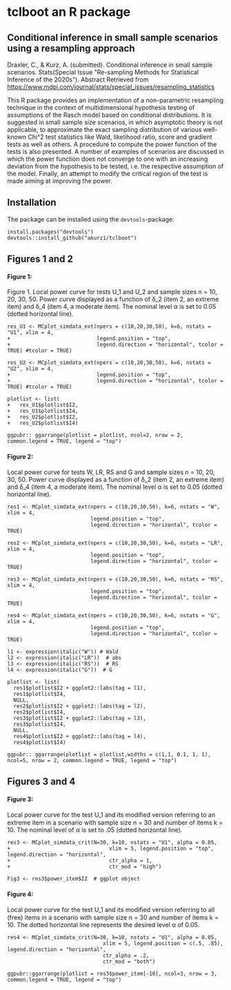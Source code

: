# tclboot an R package
## Conditional inference in small sample scenarios using a resampling approach


Draxler, C., & Kurz, A. (submitted). Conditional inference in small sample scenarios. Stats(Special Issue "Re-sampling Methods for Statistical Inference of the 2020s"). Abstract Retrieved from https://www.mdpi.com/journal/stats/special_issues/resampling_statistics

This R package provides an implementation of a non-parametric resampling technique in the context of multidimensional hypothesis testing of assumptions of the Rasch model based on conditional distributions. It is suggested in small sample size scenarios, in which asymptotic theory is not applicable, to approximate the exact sampling distribution of various well-known Chi^2 test statistics like Wald, likelihood ratio, score and gradient tests as well as others. A procedure to compute the power function of the tests is also presented. A number of examples of scenarios are discussed in which the power function does not converge to one with an increasing deviation from the hypothesis to be tested, i.e. the respective assumption of the model. Finally, an attempt to modify the critical region of the test is made aiming at improving the power.


## Installation


The package can be installed using the `devtools`-package:

```
install.packages("devtools")
devtools::install_github("akurz1/tclboot")
```

## Figures 1 and 2

#### Figure 1:
Figure 1. Local power curve for tests U_1 and U_2 and sample sizes n = 10, 20, 30, 50. Power curve displayed as a function of δ_2 (item 2, an extreme item) and δ_4 (item 4, a moderate item). The nominal level α is set to 0.05 (dotted horizontal line).

```
res_U1 <- MCplot_simdata_ext(npers = c(10,20,30,50), k=6, nstats = "U1", xlim = 4,
+                            legend.position = "top",
+                            legend.direction = "horizontal", tcolor = TRUE) #tcolor = TRUE)

res_U2 <- MCplot_simdata_ext(npers = c(10,20,30,50), k=6, nstats = "U2", xlim = 4,
+                            legend.position = "top",
+                            legend.direction = "horizontal", tcolor = TRUE) #tcolor = TRUE)

plotlist <- list(
+   res_U1$plotlist$I2,
+   res_U1$plotlist$I4,
+   res_U2$plotlist$I2,
+   res_U2$plotlist$I4)

ggpubr:: ggarrange(plotlist = plotlist, ncol=2, nrow = 2, common.legend = TRUE, legend = "top")
```

#### Figure 2:
Local power curve for tests W, LR, RS and G and sample sizes n = 10, 20, 30, 50. Power curve displayed as a function of δ_2 (item 2, an extreme item) and δ_4 (item 4, a moderate item). The nominal level α is set to 0.05 (dotted horizontal line).

```
res1 <- MCplot_simdata_ext(npers = c(10,20,30,50), k=6, nstats = "W", xlim = 4,
                           legend.position = "top",
                           legend.direction = "horizontal", tcolor = TRUE)

res2 <- MCplot_simdata_ext(npers = c(10,20,30,50), k=6, nstats = "LR", xlim = 4,
                           legend.position = "top",
                           legend.direction = "horizontal", tcolor = TRUE)

res3 <- MCplot_simdata_ext(npers = c(10,20,30,50), k=6, nstats = "RS", xlim = 4,
                           legend.position = "top",
                           legend.direction = "horizontal", tcolor = TRUE)

res4 <- MCplot_simdata_ext(npers = c(10,20,30,50), k=6, nstats = "G", xlim = 4,
                           legend.position = "top",
                           legend.direction = "horizontal", tcolor = TRUE)

l1 <- expression(italic("W")) # Wald
l2 <- expression(italic("LR"))  # abs
l3 <- expression(italic("RS"))  # RS
l4 <- expression(italic("G"))  # G

plotlist <- list(
  res1$plotlist$I2 + ggplot2::labs(tag = l1),
  res1$plotlist$I4,
  NULL,
  res2$plotlist$I2 + ggplot2::labs(tag = l2),
  res2$plotlist$I4,
  res3$plotlist$I2 + ggplot2::labs(tag = l3),
  res3$plotlist$I4,
  NULL,
  res4$plotlist$I2 + ggplot2::labs(tag = l4),
  res4$plotlist$I4)

ggpubr:: ggarrange(plotlist = plotlist,widths = c(1,1, 0.1, 1, 1),  ncol=5, nrow = 2, common.legend = TRUE, legend = "top")

```



## Figures 3 and 4

#### Figure 3:

Local power curve for the test U_1 and its modiﬁed version referring to an extreme item in a scenario with sample size n = 30 and number of items k = 10. The nominal level of α is set to .05 (dotted horizontal line).
```
res3 <- MCplot_simdata_crit(N=30, k=10, nstats = "U1", alpha = 0.05,
+                                xlim = 5, legend.position = "top", legend.direction = "horizontal",
+                                ctr_alpha = 1,
+                                ctr_mod = "high")

Fig3 <- res3$power_item$I2  # ggplot object
```

#### Figure 4:

Local power curve for the test U_1 and its modiﬁed version referring to all (free) items in a scenario with sample size n = 30 and number of items k = 10. The dotted horizontal line represents the desired level α of 0.05.
```
res4 <- MCplot_simdata_crit(N=30, k=10, nstats = "U1", alpha = 0.05,
                               xlim = 5, legend.position = c(.5, .85), legend.direction = "horizontal",
                               ctr_alpha = .2,
                               ctr_mod = "both")

ggpubr::ggarrange(plotlist = res3$power_item[-10], ncol=3, nrow = 3, common.legend = TRUE, legend = "top")
```
